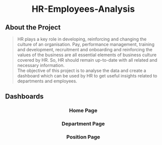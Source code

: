 <h1 align="center"> HR-Employees-Analysis</h1>

## About the Project
> HR plays a key role in developing, reinforcing and changing the culture of an organisation. 
Pay, performance management, training and development, recruitment and onboarding and reinforcing the values 
of the business are all essential elements of business culture covered by HR. So, HR should remain up-to-date with all related and necessary information.  
The objective of this project is to analyse the data and create a dashboard which can be used by HR to get useful insights related to departments and employees.

## Dashboards
<h3 align="center"> Home Page</h3>

<h3 align="center"> Department Page </h3>

<h3 align="center"> Position Page </h3>
